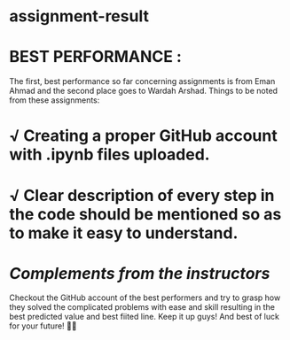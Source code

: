 # assignment-result

# BEST PERFORMANCE : 

The first, best performance so far concerning assignments is from Eman Ahmad and the second place goes to Wardah Arshad. 
Things to be noted from these assignments:
# √ Creating a proper      GitHub account with .ipynb files uploaded.
# √ Clear description of every step in the code should be mentioned so as to make it easy to understand. 

# _Complements from the instructors_ 

Checkout the GitHub  account of the best performers and try to grasp how they solved the complicated problems with ease and skill resulting in the best predicted value and best fiited line. 
Keep it up guys! And best of luck for your future! 👍🏻
